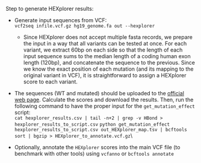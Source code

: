 Step to generate HEXplorer results:

- Generate input sequences from VCF:\
`vcf2seq infile.vcf.gz hg19_genome.fa out --hexplorer`
    - Since HEXplorer does not accept multiple fasta records, we prepare the input in a way that all variants can be tested at once. For each variant, we extract 60bp on each side so that the length of each input sequence sums to the median length of a coding human exon length (120bp), and concatenate the sequence to the previous. Since we know the exact position of each mutation (and its mapping to the original variant in VCF), it is straightforward to assign a HEXplorer score to each variant.

- The sequences (WT and mutated) should be uploaded to the [official web page](https://www2.hhu.de/rna/html/hexplorer_score.php). Calculate the scores and download the results. Then, run the following command to have the proper input for the `get_mutation_effect` script:\
`cat hexplorer_results.csv | tail -n+2 | grep -v HBond > hexplorer_results_to_script.csv`
`python get_mutation_effect hexplorer_results_to_script.csv out_HEXplorer_map.tsv | bcftools sort | bgzip > HEXplorer_to_annotate.vcf.gz`\

- Optionally, annotate the `HEXplorer` scores into the main VCF file (to benchmark with other tools) using `vcfanno` or `bcftools annotate`
